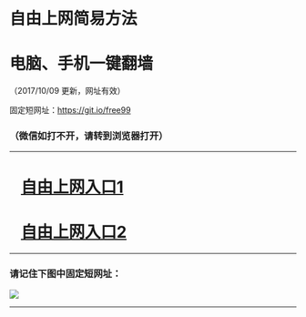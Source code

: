 ﻿# 自由上网简易方法

# 电脑、手机一键翻墙

（2017/10/09 更新，网址有效）

固定短网址：https://git.io/free99

### （微信如打不开，请转到浏览器打开）


***





# &nbsp;&nbsp; <a href="http://ft95066122.fwq-tz-1001.info/fwqtz01.html?t=100900116207 " target="_blank">自由上网入口1</a>
# &nbsp;&nbsp; <a href="http://ft685215147.fwq-tz-1002.info/fwqtz02.html?t=10090015064 " target="_blank">自由上网入口2</a>
***

### 请记住下图中固定短网址：

<img src="https://s3-us-west-2.amazonaws.com/fwq-1001/yjfq-20170905okok.png" /> 


***

